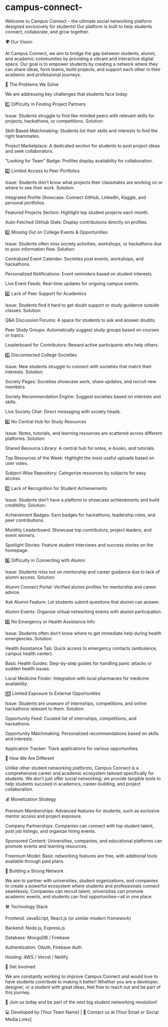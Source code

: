 # campus-connect-
Welcome to Campus Connect – the ultimate social networking platform designed exclusively for students! Our platform is built to help students connect, collaborate, and grow together.

🌍 Our Vision

At Campus Connect, we aim to bridge the gap between students, alumni, and academic communities by providing a vibrant and interactive digital space. Our goal is to empower students by creating a network where they can share ideas, form teams, build projects, and support each other in their academic and professional journeys.

🎯 The Problems We Solve

We are addressing key challenges that students face today:

1️⃣ Difficulty in Finding Project Partners

Issue: Students struggle to find like-minded peers with relevant skills for projects, hackathons, or competitions.
Solution:

Skill-Based Matchmaking: Students list their skills and interests to find the right teammates.

Project Marketplace: A dedicated section for students to post project ideas and seek collaborators.

"Looking for Team" Badge: Profiles display availability for collaboration.

2️⃣ Limited Access to Peer Portfolios

Issue: Students don’t know what projects their classmates are working on or where to see their work.
Solution:

Integrated Profile Showcase: Connect GitHub, LinkedIn, Kaggle, and personal portfolios.

Featured Projects Section: Highlight top student projects each month.

Auto-Fetched GitHub Stats: Display contributions directly on profiles.

3️⃣ Missing Out on College Events & Opportunities

Issue: Students often miss society activities, workshops, or hackathons due to poor information flow.
Solution:

Centralized Event Calendar: Societies post events, workshops, and hackathons.

Personalized Notifications: Event reminders based on student interests.

Live Event Feeds: Real-time updates for ongoing campus events.

4️⃣ Lack of Peer Support for Academics

Issue: Students find it hard to get doubt support or study guidance outside classes.
Solution:

Q&A Discussion Forums: A space for students to ask and answer doubts.

Peer Study Groups: Automatically suggest study groups based on courses or topics.

Leaderboard for Contributors: Reward active participants who help others.

5️⃣ Disconnected College Societies

Issue: New students struggle to connect with societies that match their interests.
Solution:

Society Pages: Societies showcase work, share updates, and recruit new members.

Society Recommendation Engine: Suggest societies based on interests and skills.

Live Society Chat: Direct messaging with society heads.

6️⃣ No Central Hub for Study Resources

Issue: Notes, tutorials, and learning resources are scattered across different platforms.
Solution:

Shared Resource Library: A central hub for notes, e-books, and tutorials.

Top Resources of the Week: Highlight the most useful uploads based on user votes.

Subject-Wise Repository: Categorize resources by subjects for easy access.

7️⃣ Lack of Recognition for Student Achievements

Issue: Students don’t have a platform to showcase achievements and build credibility.
Solution:

Achievement Badges: Earn badges for hackathons, leadership roles, and peer contributions.

Monthly Leaderboard: Showcase top contributors, project leaders, and event winners.

Spotlight Stories: Feature student interviews and success stories on the homepage.

8️⃣ Difficulty in Connecting with Alumni

Issue: Students miss out on mentorship and career guidance due to lack of alumni access.
Solution:

Alumni Connect Portal: Verified alumni profiles for mentorship and career advice.

Ask Alumni Feature: Let students submit questions that alumni can answer.

Alumni Events: Organize virtual networking events with alumni participation.

9️⃣ No Emergency or Health Assistance Info

Issue: Students often don’t know where to get immediate help during health emergencies.
Solution:

Health Assistance Tab: Quick access to emergency contacts (ambulance, campus health center).

Basic Health Guides: Step-by-step guides for handling panic attacks or sudden health issues.

Local Medicine Finder: Integration with local pharmacies for medicine availability.

🔟 Limited Exposure to External Opportunities

Issue: Students are unaware of internships, competitions, and online hackathons relevant to them.
Solution:

Opportunity Feed: Curated list of internships, competitions, and hackathons.

Opportunity Matchmaking: Personalized recommendations based on skills and interests.

Application Tracker: Track applications for various opportunities.

🚀 How We Are Different

Unlike other student networking platforms, Campus Connect is a comprehensive career and academic ecosystem tailored specifically for students. We don’t just offer social networking; we provide tangible tools to help students succeed in academics, career-building, and project collaboration.

💰 Monetization Strategy

Premium Memberships: Advanced features for students, such as exclusive mentor access and project exposure.

Company Partnerships: Companies can connect with top student talent, post job listings, and organize hiring events.

Sponsored Content: Universities, companies, and educational platforms can promote events and learning resources.

Freemium Model: Basic networking features are free, with additional tools available through paid plans.

🤝 Building a Strong Network

We aim to partner with universities, student organizations, and companies to create a powerful ecosystem where students and professionals connect seamlessly. Companies can recruit talent, universities can promote academic events, and students can find opportunities—all in one place.

🛠 Technology Stack

Frontend: JavaScript, React.js (or similar modern framework)

Backend: Node.js, Express.js

Database: MongoDB / Firebase

Authentication: OAuth, Firebase Auth

Hosting: AWS / Vercel / Netlify

📢 Get Involved

We are constantly working to improve Campus Connect and would love to have students contribute to making it better! Whether you are a developer, designer, or a student with great ideas, feel free to reach out and be part of this journey.

🚀 Join us today and be part of the next big student networking revolution!

💻 Developed by [Your Team Name] | 📩 Contact us at [Your Email or Social Media Links]

